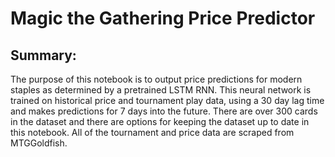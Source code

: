 # Magic the Gathering Price Predictor
## Summary:
The purpose of this notebook is to output price predictions for modern staples as determined by a pretrained LSTM RNN. This neural network is trained on historical price and tournament play data, using a 30 day lag time and makes predictions for 7 days into the future. There are over 300 cards in the dataset and there are options for keeping the dataset up to date in this notebook. All of the tournament and price data are scraped from MTGGoldfish. 